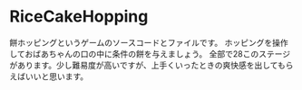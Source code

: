 # RiceCakeHopping
餅ホッピングというゲームのソースコードとファイルです。
ホッピングを操作しておばあちゃんの口の中に条件の餅を与えましょう。
全部で28このステージがあります。少し難易度が高いですが、上手くいったときの爽快感を出してもらえばいいと思います。
